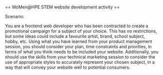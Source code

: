 == WoMen@HPE STEM website development activity ==

Scenario:

You are a frontend web developer who has been contracted to create a promotional campaign for a subject of your choice. This has no restrictions, but some ideas could include a favourite artist, brand, school subject, hobby, etc. Using what you have learned from your product management session, you should consider your plan, time constraints and priorities, in terms of what you think needs to be included your website. Additionally, you should use the skills from your technical marketing session to consider the use of appropriate styles to accurately represent your chosen subject, in a way that will convey your website well to potential consumers.

